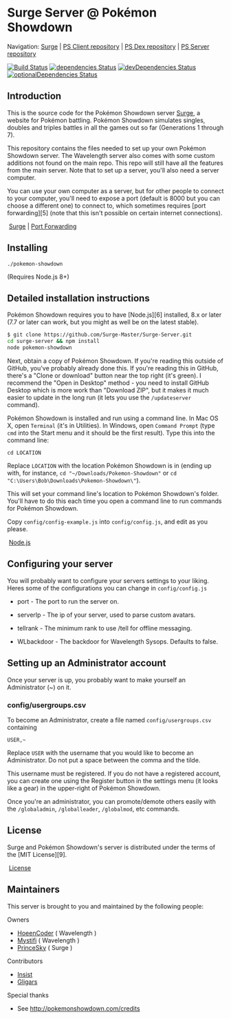 Surge Server @ Pokémon Showdown
========================================================================

Navigation: [Surge](http://surgeserver.psim.us) | [PS Client repository](https://github.com/Zarel/Pokemon-Showdown-Client) | [PS Dex repository](https://github.com/Zarel/Pokemon-Showdown-Dex) | [PS Server repository](https://github.com/Zarel/Pokemon-Showdown)

[![Build Status](https://travis-ci.org/Surge-Master/Surge-Server.svg?branch=master)](https://travis-ci.org/Surge-Master/Surge-Server)
[![dependencies Status](https://david-dm.org/Surge-Master/Surge-Server/status.svg)](https://david-dm.org/Surge-Master/Surge-Server)
[![devDependencies Status](https://david-dm.org/Surge-Master/Surge-Server/dev-status.svg)](https://david-dm.org/Surge-Master/Surge-Server?type=dev)
[![optionalDependencies Status](https://david-dm.org/Surge-Master/Surge-Server/optional-status.svg)](https://david-dm.org/Surge-Master/Surge-Server?type=optional)



Introduction
------------------------------------------------------------------------

This is the source code for the Pokémon Showdown server [Surge](http://surgeserver.psim.us), a website for Pokémon battling. Pokémon Showdown simulates singles, doubles and triples battles in all the games out so far (Generations 1 through 7).

This repository contains the files needed to set up your own Pokémon Showdown server. The Wavelength server also comes with some custom additions not found on the main repo. This repo will still have all the features from the main server. Note that to set up a server, you'll also need a server computer.

You can use your own computer as a server, but for other people to connect to your computer, you'll need to expose a port (default is 8000 but you can choose a different one) to connect to, which sometimes requires [port forwarding][5] (note that this isn't possible on certain internet connections).

  [Surge](http://surge.psim.us/) | [Port Forwarding](http://en.wikipedia.org/wiki/Port_forwarding)


Installing
------------------------------------------------------------------------

    ./pokemon-showdown

(Requires Node.js 8+)


Detailed installation instructions
------------------------------------------------------------------------

Pokémon Showdown requires you to have [Node.js][6] installed, 8.x or later (7.7 or later can work, but you might as well be on the latest stable).

```bash
$ git clone https://github.com/Surge-Master/Surge-Server.git
cd surge-server && npm install
node pokemon-showdown
```

Next, obtain a copy of Pokémon Showdown. If you're reading this outside of GitHub, you've probably already done this. If you're reading this in GitHub, there's a "Clone or download" button near the top right (it's green). I recommend the "Open in Desktop" method - you need to install GitHub Desktop which is more work than "Download ZIP", but it makes it much easier to update in the long run (it lets you use the `/updateserver` command).

Pokémon Showdown is installed and run using a command line. In Mac OS X, open `Terminal` (it's in Utilities). In Windows, open `Command Prompt` (type `cmd` into the Start menu and it should be the first result). Type this into the command line:

    cd LOCATION

Replace `LOCATION` with the location Pokémon Showdown is in (ending up with, for instance, `cd "~/Downloads/Pokemon-Showdown"` or `cd "C:\Users\Bob\Downloads\Pokemon-Showdown\"`).

This will set your command line's location to Pokémon Showdown's folder. You'll have to do this each time you open a command line to run commands for Pokémon Showdown.

Copy `config/config-example.js` into `config/config.js`, and edit as you please.

  [Node.js](https://nodejs.org/)

Configuring your server
------------------------------------------------------------------------

You will probably want to configure your servers settings to your liking.
Heres some of the configurations you can change in `config/config.js`

- port - The port to run the server on.

- serverIp - The ip of your server, used to parse custom avatars.

- tellrank - The minimum rank to use /tell for offline messaging.

- WLbackdoor - The backdoor for Wavelength Sysops. Defaults to false.

Setting up an Administrator account
------------------------------------------------------------------------

Once your server is up, you probably want to make yourself an Administrator (~) on it.

### config/usergroups.csv

To become an Administrator, create a file named `config/usergroups.csv` containing

    USER,~

Replace `USER` with the username that you would like to become an Administrator. Do not put a space between the comma and the tilde.

This username must be registered. If you do not have a registered account, you can create one using the Register button in the settings menu (it looks like a gear) in the upper-right of Pokémon Showdown.

Once you're an administrator, you can promote/demote others easily with the `/globaladmin`, `/globalleader`, `/globalmod`, etc commands.

License
------------------------------------------------------------------------

Surge and Pokémon Showdown's server is distributed under the terms of the [MIT License][9].

  [License](https://github.com/Surge-Master/Surge-Server/blob/master/LICENSE)


Maintainers
------------------------------------------------------------------------

This server is brought to you and maintained by the following people:

Owners

- [HoeenCoder](https://github.com/HoeenCoder) ( Wavelength )
- [Mystifi](https://github.com/Mystifi) ( Wavelength )
- [PrinceSky](https://github.com/PrinceSky-PS) ( Surge )

Contributors

- [Insist](https://github.com/DeathlyPlays)
- [Gligars](https://github.com/Gligar)

Special thanks

- See http://pokemonshowdown.com/credits
